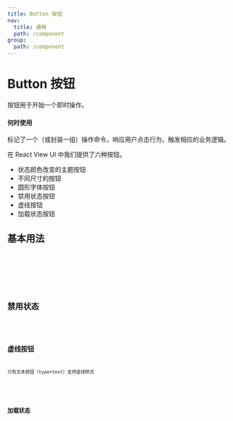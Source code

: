 ```yaml
---
title: Button 按钮
nav:
  title: 通用
  path: /component
group:
  path: /component
---
```


# Button 按钮

按钮用于开始一个即时操作。

#### 何时使用

<p>标记了一个（或封装一组）操作命令，响应用户点击行为，触发相应的业务逻辑。</p>
<p></p>
<p>在 React View UI 中我们提供了六种按钮。</p>

- 状态颜色改变的主题按钮
- 不同尺寸的按钮
- 圆形字体按钮
- 禁用状态按钮
- 虚线按钮
- 加载状态按钮

## 基本用法

<code src="./demos/index1.tsx" />

<!-- ## 不同尺寸

<code src="./demos/index2.tsx" /> -->
<!--
## 字体按钮

<code src="./demos/index3.tsx" /> -->

## 禁用状态

<code src="./demos/index4.tsx" />

## 虚线按钮

<p>只有文本按钮（type=text）支持虚线样式</p>

<code src="./demos/index5.tsx" />

## 加载状态

<code src="./demos/index6.tsx" />

<API></API>
